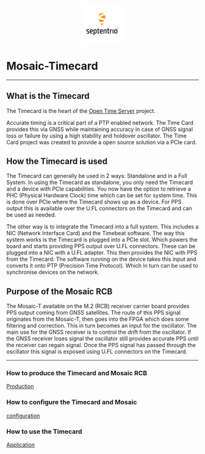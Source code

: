 <p align="center">
  <img width="20%" src="Assets/Septentrio.jpg">
</p>

# Mosaic-Timecard

<!-- 

- AIM+
- IONO+
- Accuracy with AtomiChron
- Multi-constellations, multi-band
- Purpose of Timecard & RCB
- Connectors on the board

-->

---
## What is the Timecard
The Timecard is the heart of the [Open Time Server](https://github.com/opencomputeproject/Time-Appliance-Project/tree/master/Open-Time-Server/) project.

Accurate timing is a critical part of a PTP enabled network. 
The Time Card provides this via GNSS while maintaining accuracy in case of GNSS signal loss or failure by using a high stability and holdover oscillator.
The Time Card project was created to provide a open source solution via a PCIe card.

## How the Timecard is used
The Timecard can generally be used in 2 ways: Standalone and in a Full System.
In using the Timecard as standalone, you only need the Timecard and a device
with PCIe capabilities. 
You now have the option to retrieve a PHC (Physical Hardware Clock) time which can be set for system time.
This is done over PCIe where the Timecard shows up as a device.
For PPS output this is available over the U.FL connectors on the Timecard and can be used as needed.
 
The other way is to integrate the Timecard into a full system.
This includes a NIC (Network Interface Card) and the Timebeat software.
The way this system works is the Timecard is plugged into a PCIe slot.
Which powers the board and starts providing PPS output over U.FL connectors.
These can be plugged into a NIC with a U.FL adapter. 
This then provides the NIC with PPS from the Timecard. 
The software running on the device takes this input and converts it onto PTP (Precision Time Protocol). 
Which in turn can be used to synchronise devices on the network.

## Purpose of the Mosaic RCB
The Mosaic-T available on the M.2 (RCB) receiver carrier board provides PPS
output coming from GNSS satellites. 
The route of this PPS signal originates from the Mosaic-T, then goes into the FPGA which does some filtering and correction.
This in turn becomes an input for the oscillator. 
The main use for the GNSS receiver is to control the drift from the oscillator. 
If the GNSS receiver loses signal the oscillator still provides accurate PPS until the receiver can regain signal.
Once the PPS signal has passed through the oscillator this signal is exposed using U.FL
connectors on the Timecard.

---
### How to produce the Timecard and Mosaic RCB
[Production](Production.md)  

### How to configure the Timecard and Mosaic
[configuration](Configuration.md)  

### How to use the Timecard
[Application](Application.md)
